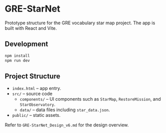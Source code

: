 # GRE-StarNet

Prototype structure for the GRE vocabulary star map project. The app is built with React and Vite.

## Development

```bash
npm install
npm run dev
```

## Project Structure

- `index.html` – app entry.
- `src/` – source code
  - `components/` – UI components such as `StarMap`, `RestoreMission`, and `StarObservatory`.
  - `data/` – data files including `star_data.json`.
- `public/` – static assets.

Refer to `GRE-StarNet_Design_v6.md` for the design overview.
